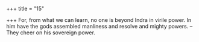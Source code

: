+++
title = "15"

+++
For, from what we can learn, no one is beyond Indra in virile power. In him have the gods assembled manliness and resolve and mighty
powers.
– They cheer on his sovereign power.
